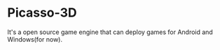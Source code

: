 # Picasso-3D
It's a open source game engine that can deploy games for Android and Windows(for now).
